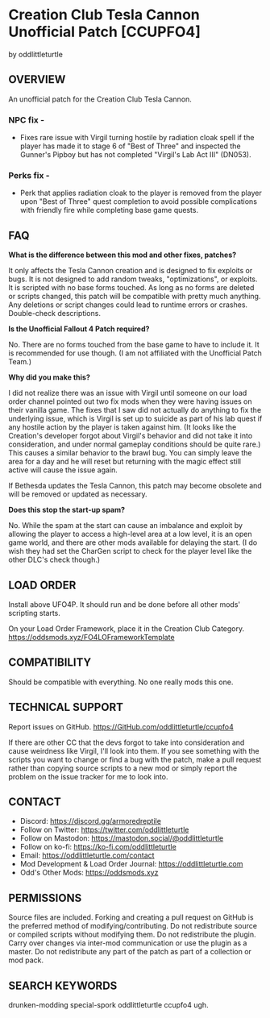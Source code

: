 # Creation Club Tesla Cannon Unofficial Patch [CCUPFO4]
by oddlittleturtle

## OVERVIEW
An unofficial patch for the Creation Club Tesla Cannon.

### NPC fix -
- Fixes rare issue with Virgil turning hostile by radiation cloak spell if the player has made it to stage 6 of "Best of Three" and inspected the Gunner's Pipboy but has not completed "Virgil's Lab Act III" (DN053).

### Perks fix -
- Perk that applies radiation cloak to the player is removed from the player upon "Best of Three" quest completion to avoid possible complications with friendly fire while completing base game quests.

## FAQ
**What is the difference between this mod and other fixes, patches?**

It only affects the Tesla Cannon creation and is designed to fix exploits or bugs. It is not designed to add random tweaks, "optimizations", or exploits. It is scripted with no base forms touched. As long as no forms are deleted or scripts changed, this patch will be compatible with pretty much anything. Any deletions or script changes could lead to runtime errors or crashes. Double-check descriptions.


**Is the Unofficial Fallout 4 Patch required?**

No. There are no forms touched from the base game to have to include it. It is recommended for use though. (I am not affiliated with the Unofficial Patch Team.)


**Why did you make this?**

I did not realize there was an issue with Virgil until someone on our load order channel pointed out two fix mods when they were having issues on their vanilla game. The fixes that I saw did not actually do anything to fix the underlying issue, which is Virgil is set up to suicide as part of his lab quest if any hostile action by the player is taken against him. (It looks like the Creation's developer forgot about Virgil's behavior and did not take it into consideration, and under normal gameplay conditions should be quite rare.) This causes a similar behavior to the brawl bug. You can simply leave the area for a day and he will reset but returning with the magic effect still active will cause the issue again.

If Bethesda updates the Tesla Cannon, this patch may become obsolete and will be removed or updated as necessary.


**Does this stop the start-up spam?**

No. While the spam at the start can cause an imbalance and exploit by allowing the player to access a high-level area at a low level, it is an open game world, and there are other mods available for delaying the start. (I do wish they had set the CharGen script to check for the player level like the other DLC's check though.)


## LOAD ORDER
Install above UFO4P. It should run and be done before all other mods' scripting starts.

On your Load Order Framework, place it in the Creation Club Category. https://oddsmods.xyz/FO4LOFrameworkTemplate


## COMPATIBILITY
Should be compatible with everything. No one really mods this one.


## TECHNICAL SUPPORT
Report issues on GitHub. https://GitHub.com/oddlittleturtle/ccupfo4

If there are other CC that the devs forgot to take into consideration and cause weirdness like Virgil, I'll look into them. If you see something with the scripts you want to change or find a bug with the patch, make a pull request rather than copying source scripts to a new mod or simply report the problem on the issue tracker for me to look into.


## CONTACT
  * Discord: https://discord.gg/armoredreptile
  * Follow on Twitter: https://twitter.com/oddlittleturtle
  * Follow on Mastodon: https://mastodon.social/@oddlittleturtle
  * Follow on ko-fi: https://ko-fi.com/oddlittleturtle
  * Email: https://oddlittleturtle.com/contact
  * Mod Development & Load Order Journal: https://oddlittleturtle.com
  * Odd's Other Mods: https://oddsmods.xyz


## PERMISSIONS
Source files are included. Forking and creating a pull request on GitHub is the preferred method of modifying/contributing. Do not redistribute source or compiled scripts without modifying them. Do not redistribute the plugin. Carry over changes via inter-mod communication or use the plugin as a master. Do not redistribute any part of the patch as part of a collection or mod pack.


## SEARCH KEYWORDS
drunken-modding special-spork oddlittleturtle ccupfo4 ugh.
